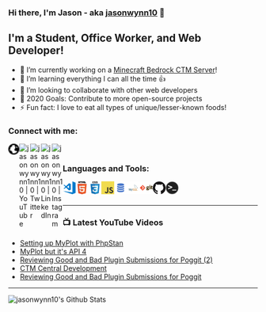 ### Hi there, I'm Jason - aka [jasonwynn10][website] 👋

## I'm a Student, Office Worker, and Web Developer!
- 🔭 I’m currently working on a [Minecraft Bedrock CTM Server][ctmcentral]!
- 🌱 I’m learning everything I can all the time 👍
- 👯 I’m looking to collaborate with other web developers
- 🥅 2020 Goals: Contribute to more open-source projects
- ⚡ Fun fact: I love to eat all types of unique/lesser-known foods!

### Connect with me:

[<img align="left" alt="jasonwynn10.com" width="22px" src="https://raw.githubusercontent.com/iconic/open-iconic/master/svg/globe.svg" />][website]
[<img align="left" alt="jasonwynn10 | YouTube" width="22px" src="https://cdn.jsdelivr.net/npm/simple-icons@v3/icons/youtube.svg" />][youtube]
[<img align="left" alt="jasonwynn10 | Twitter" width="22px" src="https://cdn.jsdelivr.net/npm/simple-icons@v3/icons/twitter.svg" />][twitter]
[<img align="left" alt="jasonwynn10 | LinkedIn" width="22px" src="https://cdn.jsdelivr.net/npm/simple-icons@v3/icons/linkedin.svg" />][linkedin]
[<img align="left" alt="jasonwynn10 | Instagram" width="22px" src="https://cdn.jsdelivr.net/npm/simple-icons@v3/icons/instagram.svg" />][instagram]

<br />

### Languages and Tools:

<img align="left" alt="Visual Studio Code" width="26px" src="https://raw.githubusercontent.com/github/explore/80688e429a7d4ef2fca1e82350fe8e3517d3494d/topics/visual-studio-code/visual-studio-code.png" />
<img align="left" alt="HTML5" width="26px" src="https://raw.githubusercontent.com/github/explore/80688e429a7d4ef2fca1e82350fe8e3517d3494d/topics/html/html.png" />
<img align="left" alt="CSS3" width="26px" src="https://raw.githubusercontent.com/github/explore/80688e429a7d4ef2fca1e82350fe8e3517d3494d/topics/css/css.png" />
<img align="left" alt="JavaScript" width="26px" src="https://raw.githubusercontent.com/github/explore/80688e429a7d4ef2fca1e82350fe8e3517d3494d/topics/javascript/javascript.png" />
<img align="left" alt="SQL" width="26px" src="https://raw.githubusercontent.com/github/explore/80688e429a7d4ef2fca1e82350fe8e3517d3494d/topics/sql/sql.png" />
<img align="left" alt="MySQL" width="26px" src="https://raw.githubusercontent.com/github/explore/80688e429a7d4ef2fca1e82350fe8e3517d3494d/topics/mysql/mysql.png" />
<img align="left" alt="Git" width="26px" src="https://raw.githubusercontent.com/github/explore/80688e429a7d4ef2fca1e82350fe8e3517d3494d/topics/git/git.png" />
<img align="left" alt="GitHub" width="26px" src="https://raw.githubusercontent.com/github/explore/78df643247d429f6cc873026c0622819ad797942/topics/github/github.png" />
<img align="left" alt="HTML5" width="26px" src="https://raw.githubusercontent.com/github/explore/80688e429a7d4ef2fca1e82350fe8e3517d3494d/topics/terminal/terminal.png" />

<br />
<br />

---

### 📺 Latest YouTube Videos
<!-- YOUTUBE:START -->
- [Setting up MyPlot with PhpStan](https://www.youtube.com/watch?v=nohq8FYJ7qE)
- [MyPlot but it's API 4](https://www.youtube.com/watch?v=yCs2ZnwaFhI)
- [Reviewing Good and Bad Plugin Submissions for Poggit (2)](https://www.youtube.com/watch?v=O4tnD_6ScPo)
- [CTM Central Development](https://www.youtube.com/watch?v=jxodJqjGWJc)
- [Reviewing Good and Bad Plugin Submissions for Poggit](https://www.youtube.com/watch?v=-GiTzxAmFF4)
<!-- YOUTUBE:END -->

---

<img align="left" alt="jasonwynn10's Github Stats" src="https://github-readme-stats.vercel.app/api?username=jasonwynn10&show_icons=true&hide_border=true" />

[website]: https://jasonwynn10.com
[twitter]: https://twitter.com/jasonwynn10
[youtube]: https://www.youtube.com/channel/UCl_WphG9GGEwBKPQcdSPwTA
[instagram]: https://instagram.com/jasonwynn10
[linkedin]: https://linkedin.com/in/jasonwynn10
[ctmcentral]: https://ctmcentral.net
